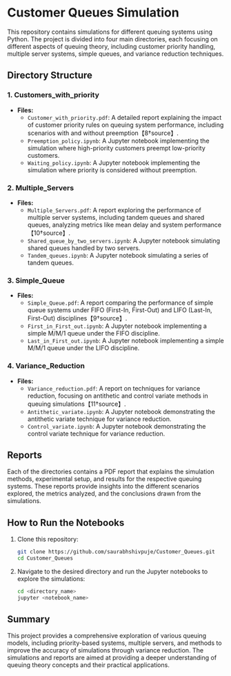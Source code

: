 # Customer Queues Simulation

This repository contains simulations for different queuing systems using Python. The project is divided into four main directories, each focusing on different aspects of queuing theory, including customer priority handling, multiple server systems, simple queues, and variance reduction techniques.

## Directory Structure

### 1. **Customers_with_priority**
   - **Files:**
     - `Customer_with_priority.pdf`: A detailed report explaining the impact of customer priority rules on queuing system performance, including scenarios with and without preemption【8†source】.
     - `Preemption_policy.ipynb`: A Jupyter notebook implementing the simulation where high-priority customers preempt low-priority customers.
     - `Waiting_policy.ipynb`: A Jupyter notebook implementing the simulation where priority is considered without preemption.

### 2. **Multiple_Servers**
   - **Files:**
     - `Multiple_Servers.pdf`: A report exploring the performance of multiple server systems, including tandem queues and shared queues, analyzing metrics like mean delay and system performance【10†source】.
     - `Shared_queue_by_two_servers.ipynb`: A Jupyter notebook simulating shared queues handled by two servers.
     - `Tandem_queues.ipynb`: A Jupyter notebook simulating a series of tandem queues.

### 3. **Simple_Queue**
   - **Files:**
     - `Simple_Queue.pdf`: A report comparing the performance of simple queue systems under FIFO (First-In, First-Out) and LIFO (Last-In, First-Out) disciplines【9†source】.
     - `First_in_First_out.ipynb`: A Jupyter notebook implementing a simple M/M/1 queue under the FIFO discipline.
     - `Last_in_First_out.ipynb`: A Jupyter notebook implementing a simple M/M/1 queue under the LIFO discipline.

### 4. **Variance_Reduction**
   - **Files:**
     - `Variance_reduction.pdf`: A report on techniques for variance reduction, focusing on antithetic and control variate methods in queuing simulations【11†source】.
     - `Antithetic_variate.ipynb`: A Jupyter notebook demonstrating the antithetic variate technique for variance reduction.
     - `Control_variate.ipynb`: A Jupyter notebook demonstrating the control variate technique for variance reduction.

## Reports
Each of the directories contains a PDF report that explains the simulation methods, experimental setup, and results for the respective queuing systems. These reports provide insights into the different scenarios explored, the metrics analyzed, and the conclusions drawn from the simulations.

## How to Run the Notebooks
1. Clone this repository:
   ```bash
   git clone https://github.com/saurabhshivpuje/Customer_Queues.git
   cd Customer_Queues
   ```
2. Navigate to the desired directory and run the Jupyter notebooks to explore the simulations:
   ```bash
   cd <directory_name>
   jupyter <notebook_name>
   ```

## Summary
This project provides a comprehensive exploration of various queuing models, including priority-based systems, multiple servers, and methods to improve the accuracy of simulations through variance reduction. The simulations and reports are aimed at providing a deeper understanding of queuing theory concepts and their practical applications.
